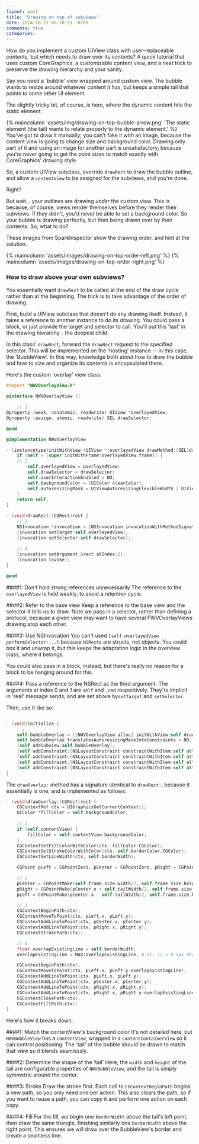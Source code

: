 ```yaml
---
layout: post
title: "Drawing on top of subviews"
date: 2014-10-21 06:18:51 -0700
comments: true
categories: 
---
```

How do you implement a custom UIView class with user-replaceable contents, but which needs to draw over its contents?
A quick tutorial that uses custom CoreGraphics, a customizable content view, and a neat trick to preserve the drawing hierarchy and your sanity. 

<!--more -->

Say you need a 'bubble' view wrapped around custom view. The bubble wants to resize around whatever content it has, but keeps a simple tail that points to some other UI element.
 
The slightly tricky bit, of course, is here, where the dynamic content hits the static element.

{% maincolumn 'assets/img/drawing-on-top-bubble-arrow.png' 'The static element (the tail) wants to relate properly to the dynamic element.' %}
You've got to draw it manually; you can't fake it with an image, because the content view is going to change size and background color. Drawing only part of it and using an image for another part is unsatisfactory, because you're never going to get the point sizes to match exactly with CoreGraphics' drawing style. 

So, a custom UIView subclass, override `drawRect` to draw the bubble outline, and allow a `contentView` to be assigned for the subviews, and you're done. 

Right? 

But wait... your outlines are drawing *under* the custom view. This is because, of course, views render themselves before they render their subviews. If they didn't, you'd never be able to set a background color. So your bubble is drawing perfectly, but then being drawn over by their contents. So, what to do? 

These images from SparkInspector show the drawing order, and hint at the solution.

{% maincolumn 'assets/images/drawing-on-top-order-left.png' %}
{% maincolumn 'assets/images/drawing-on-top-order-right.png' %}

### How to draw above your own subviews?
You essentially want `drawRect` to be called at the end of the draw cycle rather than at the beginning. The trick is to take advantage of the order of drawing.

First, build a UIView subclass that doesn't do any drawing itself. Instead, it takes a reference to another instance to do its drawing. You could pass a block, or just provide the target and selector to call. You'll put this 'last' in the drawing hierarchy - the deepest child.

In this class' `drawRect`, forward the `drawRect` request to the specified selector. This will be implemented on the 'hosting' instance -- in this case, the 'BubbleView'. In this way, knowledge both about how to draw the bubble and how to size and organize its contents is encapsulated there.

Here's the custom 'overlay' view class:

``` objective-c NWVOverlayView.m
#import "NWVOverlayView.h"

@interface NWVOverlayView ()

	// 1
@property (weak, nonatomic, readwrite) UIView *overlayedView;
@property (assign, atomic, readwrite) SEL drawSelector;

@end

@implementation NWVOverlayView

- (instancetype)initWithView:(UIView *)overlayedView drawMethod:(SEL)drawSelector {
    if (self = [super initWithFrame:overlayedView.frame]) {
	// 2
        self.overlayedView = overlayedView;
        self.drawSelector = drawSelector;
        self.userInteractionEnabled = NO;
        self.backgroundColor = [UIColor clearColor];
        self.autoresizingMask = UIViewAutoresizingFlexibleWidth | UIViewAutoresizingFlexibleHeight;
    }
    return self;
}

- (void)drawRect:(CGRect)rect {
	// 3
    NSInvocation *invocation = [NSInvocation invocationWithMethodSignature:[self.overlayedView methodSignatureForSelector:self.drawSelector]];
    [invocation setTarget:self.overlayedView];
    [invocation setSelector:self.drawSelector];
	
	// 4
    [invocation setArgument:&rect atIndex:2];
    [invocation invoke];
}

@end
```
####1: Don't hold strong references unnecessarily
The reference to the `overlayedView` is held weakly, to avoid a retention cycle. 

####2: Refer to the base view
Keep a reference to the base view and the selector it tells us to draw. Note we pass in a selector, rather than defining a protocol, because a given view may want to have several FWVOverlayViews drawing atop each other.

####3: Use NSInvocation
You can't used `[self.overlayedView performSelector:...]` because `NSRect`s are structs, not objects. You could box it and unwrap it, but this keeps the adaptation logic in the overview class, where it belongs. 

You could also pass in a block, instead, but there's really no reason for a block to be hanging around for this.

####4: Pass a reference to the NSRect as the third argument.
The arguments at index 0 and 1 are `self` and `_cmd` respectively. They're implicit in 'real' message sends, and are set above by`setTarget` and `setSelector`. 


Then, use it like so:

``` objective-c NWVBubbleView.m

- (void)initialize {
	. . . 
    self.bubbleOverlay = [[NWVOverlayView alloc] initWithView:self drawMethod:@selector(drawOverlay:)];
    self.bubbleOverlay.translatesAutoresizingMaskIntoConstraints = NO;
    [self addSubview:self.bubbleOverlay];
    [self addConstraint:[NSLayoutConstraint constraintWithItem:self attribute:NSLayoutAttributeCenterX relatedBy:NSLayoutRelationEqual toItem:self.bubbleOverlay attribute:NSLayoutAttributeCenterX multiplier:1 constant:0]];
    [self addConstraint:[NSLayoutConstraint constraintWithItem:self attribute:NSLayoutAttributeCenterY relatedBy:NSLayoutRelationEqual toItem:self.bubbleOverlay attribute:NSLayoutAttributeCenterY multiplier:1 constant:0]];
    [self addConstraint:[NSLayoutConstraint constraintWithItem:self attribute:NSLayoutAttributeWidth relatedBy:NSLayoutRelationEqual toItem:self.bubbleOverlay attribute:NSLayoutAttributeWidth multiplier:1 constant:0]];
    [self addConstraint:[NSLayoutConstraint constraintWithItem:self attribute:NSLayoutAttributeHeight relatedBy:NSLayoutRelationEqual toItem:self.bubbleOverlay attribute:NSLayoutAttributeHeight multiplier:1 constant:0]];
}

```

The `drawOverlay:` method has a signature identical to `drawRect:`, because it essentially is one, and is implemented as follows:

``` objective-c NWVBubbleView.m:drawOverlay(NSRect)rect
- (void)drawOverlay:(CGRect)rect {
    CGContextRef ctx = UIGraphicsGetCurrentContext();
    UIColor *fillColor = self.backgroundColor;
	
	// 1
    if (self.contentView) {
        fillColor = self.contentView.backgroundColor;
    }
    CGContextSetFillColorWithColor(ctx, fillColor.CGColor);
    CGContextSetStrokeColorWithColor(ctx, self.borderColor.CGColor);
    CGContextSetLineWidth(ctx, self.borderWidth);

    CGPoint pLeft = CGPointZero, pCenter = CGPointZero, pRight = CGPointZero;

	// 2
    pCenter = CGPointMake(self.frame.size.width/2, self.frame.size.height);
    pRight = CGPointMake(pCenter.x + self.tailWidth/2, self.frame.size.height - self.tailHeight);
    pLeft = CGPointMake(pCenter.x - self.tailWidth/2, self.frame.size.height - self.tailHeight);

	// 3
    CGContextBeginPath(ctx);
    CGContextMoveToPoint(ctx, pLeft.x, pLeft.y);
    CGContextAddLineToPoint(ctx, pCenter.x, pCenter.y);
    CGContextAddLineToPoint(ctx, pRight.x, pRight.y);
    CGContextStrokePath(ctx);

	// 4
    float overlapExistingLine = self.borderWidth;
    overlapExistingLine = MAX(overlapExistingLine, 0.5); // < 0.5px draws unreliably.

    CGContextBeginPath(ctx);
    CGContextMoveToPoint(ctx, pLeft.x, pLeft.y-overlapExistingLine);
    CGContextAddLineToPoint(ctx, pLeft.x, pLeft.y);
    CGContextAddLineToPoint(ctx, pCenter.x, pCenter.y);
    CGContextAddLineToPoint(ctx, pRight.x, pRight.y);
    CGContextAddLineToPoint(ctx, pRight.x, pRight.y-overlapExistingLine);
    CGContextClosePath(ctx);
    CGContextFillPath(ctx);
}
```

Here's how it breaks down:

####1: Match the contentView's background color
It's not detailed here, but `NWVBubbleView` has a `contentView`, wrapped in a `contentContainerView` so it can control positioning. The 'tail' of the bubble should be drawn to match that view so it blends seamlessly.

####2: Determine the shape of the 'tail'
Here, the `width` and `height` of the tail are configurable properties of `NWVBubbleView`, and the tail is simply symmetric around the center. 

####3: Stroke
Draw the stroke first. Each call to `CGContextBeginPath` begins a new path, so you only need one per action. This also clears the path, so if you want to reuse a path, you can copy it and perform one action on each copy.

####4: Fill
For the fill, we begin one `borderWidth` above the tail's left point, then draw the same triangle, finishing similarly one `borderWidth` above the right point. This ensures we will draw over the BubbleView's border and create a seamless line. 
